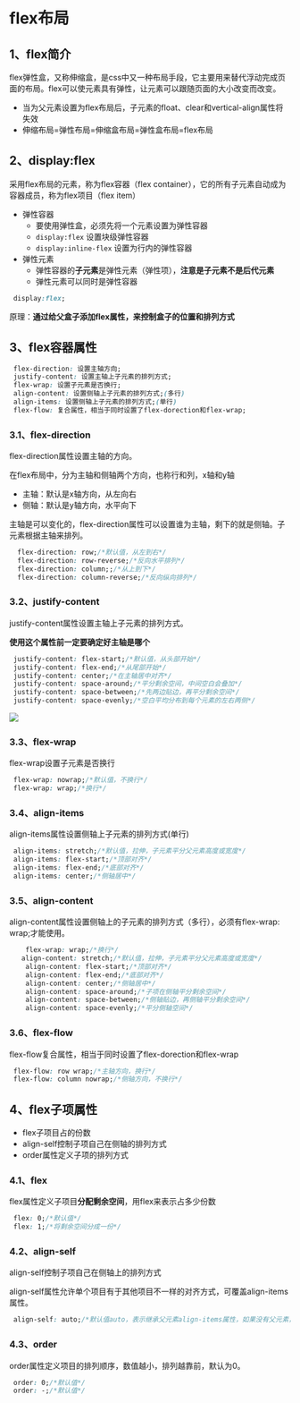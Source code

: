 # flex布局

## 1、flex简介

flex弹性盒，又称伸缩盒，是css中又一种布局手段，它主要用来替代浮动完成页面的布局。flex可以使元素具有弹性，让元素可以跟随页面的大小改变而改变。

- 当为父元素设置为flex布局后，子元素的float、clear和vertical-align属性将失效
- 伸缩布局=弹性布局=伸缩盒布局=弹性盒布局=flex布局

## 2、display:flex

采用flex布局的元素，称为flex容器（flex container），它的所有子元素自动成为容器成员，称为flex项目（flex item）

- 弹性容器
  - 要使用弹性盒，必须先将一个元素设置为弹性容器
  - `display:flex` 设置块级弹性容器
  - `display:inline-flex` 设置为行内的弹性容器
- 弹性元素
  - 弹性容器的**子元素**是弹性元素（弹性项），**注意是子元素不是后代元素**
  - 弹性元素可以同时是弹性容器

```css
 display:flex;
```

原理：**通过给父盒子添加flex属性，来控制盒子的位置和排列方式**

## 3、flex容器属性

```css
 flex-direction: 设置主轴方向;
 justify-content: 设置主轴上子元素的排列方式;
 flex-wrap: 设置子元素是否换行;
 align-content: 设置侧轴上子元素的排列方式;(多行)
 align-items: 设置侧轴上子元素的排列方式;(单行)
 flex-flow: 复合属性，相当于同时设置了flex-dorection和flex-wrap;
```

### 3.1、flex-direction

flex-direction属性设置主轴的方向。

在flex布局中，分为主轴和侧轴两个方向，也称行和列，x轴和y轴

- 主轴：默认是x轴方向，从左向右
- 侧轴：默认是y轴方向，水平向下

主轴是可以变化的，flex-direction属性可以设置谁为主轴，剩下的就是侧轴。子元素根据主轴来排列。

```css
  flex-direction: row;/*默认值，从左到右*/
  flex-direction: row-reverse;/*反向水平排列*/
  flex-direction: column;;/*从上到下*/
  flex-direction: column-reverse;/*反向纵向排列*/
```

### 3.2、justify-content

justify-content属性设置主轴上子元素的排列方式。

**使用这个属性前一定要确定好主轴是哪个**

```css
 justify-content: flex-start;/*默认值，从头部开始*/
 justify-content: flex-end;/*从尾部开始*/
 justify-content: center;/*在主轴居中对齐*/
 justify-content: space-around;/*平分剩余空间，中间空白会叠加*/
 justify-content: space-between;/*先两边贴边，再平分剩余空间*/
 justify-content: space-evenly;/*空白平均分布到每个元素的左右两侧*/
```

<img src="https://gitee.com/scripthqs/assets/blob/master/css/around%E5%92%8Ceven.png">

### 3.3、flex-wrap

flex-wrap设置子元素是否换行

```css
 flex-wrap: nowrap;/*默认值，不换行*/
 flex-wrap: wrap;/*换行*/
```

### 3.4、align-items

align-items属性设置侧轴上子元素的排列方式(单行)

```css
 align-items: stretch;/*默认值，拉伸，子元素平分父元素高度或宽度*/
 align-items: flex-start;/*顶部对齐*/
 align-items: flex-end;/*底部对齐*/
 align-items: center;/*侧轴居中*/
```

### 3.5、align-content

align-content属性设置侧轴上的子元素的排列方式（多行），必须有flex-wrap: wrap;才能使用。

```css
    flex-wrap: wrap;/*换行*/
   align-content: stretch;/*默认值，拉伸，子元素平分父元素高度或宽度*/
    align-content: flex-start;/*顶部对齐*/
    align-content: flex-end;/*底部对齐*/
    align-content: center;/*侧轴居中*/
    align-content: space-around;/*子项在侧轴平分剩余空间*/
    align-content: space-between;/*侧轴贴边，再侧轴平分剩余空间*/
    align-content: space-evenly;/*平分侧轴空间*/
```

### 3.6、flex-flow

flex-flow复合属性，相当于同时设置了flex-dorection和flex-wrap

```css
 flex-flow: row wrap;/*主轴方向，换行*/
 flex-flow: column nowrap;/*侧轴方向，不换行*/ 
```

## 4、flex子项属性

- flex子项目占的份数
- align-self控制子项自己在侧轴的排列方式
- order属性定义子项的排列方式

### 4.1、flex

flex属性定义子项目**分配剩余空间**，用flex来表示占多少份数

```css
 flex: 0;/*默认值*/
 flex: 1;/*将剩余空间分成一份*/
```

### 4.2、align-self

align-self控制子项自己在侧轴上的排列方式

align-self属性允许单个项目有于其他项目不一样的对齐方式，可覆盖align-items属性。

```css
 align-self: auto;/*默认值auto，表示继承父元素align-items属性，如果没有父元素，则等同于stretch*/
```

### 4.3、order

order属性定义项目的排列顺序，数值越小，排列越靠前，默认为0。

```css
 order: 0;/*默认值*/
 order: -;/*默认值*/ 
```
